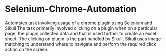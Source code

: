 # Selenium-Chrome-Automation
Automates task involving usage of a chrome plugin using Selenium and Sikuli
The task primarily involved clicking on a plugin when on a particular page, the plugin collected data and that is used further to create an excel sheet. The clicking on plugin is the part handled by Sikuli, Sikuli uses image matching to understand where to navigate and perform the required click action on the screen.
